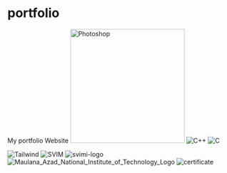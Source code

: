 # portfolio
My portfolio Website
<img width="256" alt="Photoshop" src="https://github.com/Avishkant/portfolio/assets/109219822/b998f59e-5ae0-4d56-a872-6e59368cfa3b">
![C++](https://github.com/Avishkant/portfolio/assets/109219822/966f6a7e-b54e-4724-817f-9f682eca5251)
![C](https://github.com/Avishkant/portfolio/assets/109219822/a4d96bc9-5ede-4454-962e-c87379ab2540)

![Tailwind](https://github.com/Avishkant/portfolio/assets/109219822/37720bc1-57bd-42cc-b556-8eb3be0370b8)
![SVIM](https://github.com/Avishkant/portfolio/assets/109219822/5b617cfc-74e4-4551-8be8-8a7d19341efb)
![svimi-logo](https://github.com/Avishkant/portfolio/assets/109219822/76fe0a8b-0331-43aa-af3b-fb4a870e3922)
![Maulana_Azad_National_Institute_of_Technology_Logo](https://github.com/Avishkant/portfolio/assets/109219822/f055bd06-0e2a-469c-85ea-1e4b92f69440)
![certificate](https://github.com/Avishkant/portfolio/assets/109219822/74cb05b1-4294-4ad2-b9ed-73234d3dd303)
